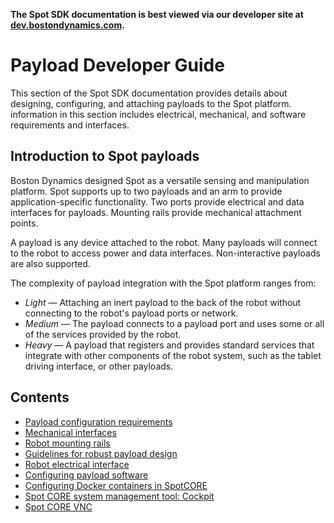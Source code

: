 <!--
Copyright (c) 2021 Boston Dynamics, Inc.  All rights reserved.

Downloading, reproducing, distributing or otherwise using the SDK Software
is subject to the terms and conditions of the Boston Dynamics Software
Development Kit License (20191101-BDSDK-SL).
-->

<p class="github-only">
<b>The Spot SDK documentation is best viewed via our developer site at <a href="https://dev.bostondynamics.com">dev.bostondynamics.com</a>. </b>
</p>

# Payload Developer Guide

This section of the Spot SDK documentation provides details about designing, configuring, and attaching payloads to the Spot platform. information in this section includes electrical, mechanical, and software requirements and interfaces.

## Introduction to Spot payloads

Boston Dynamics designed Spot as a versatile sensing and manipulation platform. Spot supports up to two payloads and an arm to provide application-specific functionality. Two ports provide electrical and data interfaces for payloads. Mounting rails provide mechanical attachment points.

A payload is any device attached to the robot. Many payloads will connect to the robot to access power and data interfaces. Non-interactive payloads are also supported.  


The complexity of payload integration with the Spot platform ranges from:

*  *Light* — Attaching an inert payload to the back of the robot without connecting to the robot's payload ports or network.
*  *Medium* — The payload connects to a payload port and uses some or all of the services provided by the robot.
*  *Heavy* — A payload that registers and provides standard services that integrate with other components of the robot system, such as the tablet driving interface, or other payloads.

## Contents

* [Payload configuration requirements](payload_configuration_requirements.md)
* [Mechanical interfaces](mechanical_interfaces.md)
* [Robot mounting rails](robot_mounting_rails.md)
* [Guidelines for robust payload design](guidelines_for_robust_payload_design.md)
* [Robot electrical interface](robot_electrical_interface.md)
* [Configuring payload software](configuring_payload_software.md)
* [Configuring Docker containers in SpotCORE](docker_containers.md)
* [Spot CORE system management tool: Cockpit](spot_core_cockpit.md)
* [Spot CORE VNC](spot_core_vnc.md)